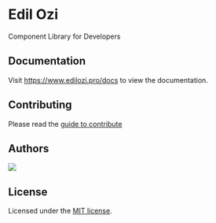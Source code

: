 
# Edil Ozi
<p>Component Library for Developers</p>

## Documentation

Visit https://www.edilozi.pro/docs to view the documentation.

## Contributing

Please read the [guide to contribute](https://github.com/Edil-ozi/edil-ozi/edit/main/README.md)

## Authors

<a href="https://github.com/Edil-ozi/edil-ozi/graphs/contributors">
  <img src="https://contrib.rocks/image?repo=Edil-ozi/edil-ozi" />
</a>

## License

Licensed under the [MIT license](https://github.com/edil-ozi/edil-ozi/blob/main/LICENSE.md).
